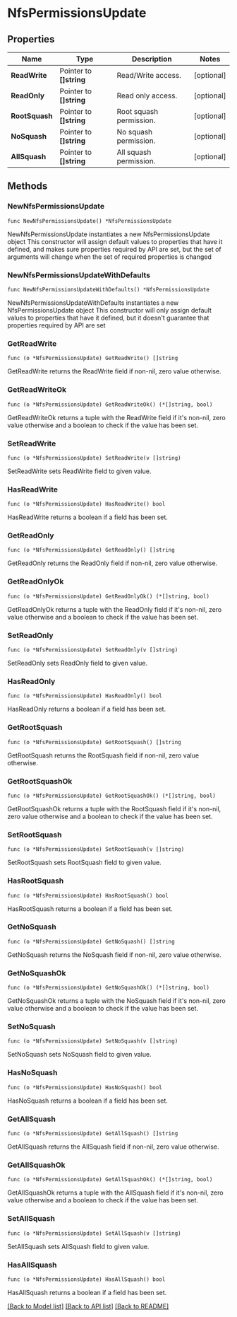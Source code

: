 # NfsPermissionsUpdate

## Properties

Name | Type | Description | Notes
------------ | ------------- | ------------- | -------------
**ReadWrite** | Pointer to **[]string** | Read/Write access. | [optional] 
**ReadOnly** | Pointer to **[]string** | Read only access. | [optional] 
**RootSquash** | Pointer to **[]string** | Root squash permission. | [optional] 
**NoSquash** | Pointer to **[]string** | No squash permission. | [optional] 
**AllSquash** | Pointer to **[]string** | All squash permission. | [optional] 

## Methods

### NewNfsPermissionsUpdate

`func NewNfsPermissionsUpdate() *NfsPermissionsUpdate`

NewNfsPermissionsUpdate instantiates a new NfsPermissionsUpdate object
This constructor will assign default values to properties that have it defined,
and makes sure properties required by API are set, but the set of arguments
will change when the set of required properties is changed

### NewNfsPermissionsUpdateWithDefaults

`func NewNfsPermissionsUpdateWithDefaults() *NfsPermissionsUpdate`

NewNfsPermissionsUpdateWithDefaults instantiates a new NfsPermissionsUpdate object
This constructor will only assign default values to properties that have it defined,
but it doesn't guarantee that properties required by API are set

### GetReadWrite

`func (o *NfsPermissionsUpdate) GetReadWrite() []string`

GetReadWrite returns the ReadWrite field if non-nil, zero value otherwise.

### GetReadWriteOk

`func (o *NfsPermissionsUpdate) GetReadWriteOk() (*[]string, bool)`

GetReadWriteOk returns a tuple with the ReadWrite field if it's non-nil, zero value otherwise
and a boolean to check if the value has been set.

### SetReadWrite

`func (o *NfsPermissionsUpdate) SetReadWrite(v []string)`

SetReadWrite sets ReadWrite field to given value.

### HasReadWrite

`func (o *NfsPermissionsUpdate) HasReadWrite() bool`

HasReadWrite returns a boolean if a field has been set.

### GetReadOnly

`func (o *NfsPermissionsUpdate) GetReadOnly() []string`

GetReadOnly returns the ReadOnly field if non-nil, zero value otherwise.

### GetReadOnlyOk

`func (o *NfsPermissionsUpdate) GetReadOnlyOk() (*[]string, bool)`

GetReadOnlyOk returns a tuple with the ReadOnly field if it's non-nil, zero value otherwise
and a boolean to check if the value has been set.

### SetReadOnly

`func (o *NfsPermissionsUpdate) SetReadOnly(v []string)`

SetReadOnly sets ReadOnly field to given value.

### HasReadOnly

`func (o *NfsPermissionsUpdate) HasReadOnly() bool`

HasReadOnly returns a boolean if a field has been set.

### GetRootSquash

`func (o *NfsPermissionsUpdate) GetRootSquash() []string`

GetRootSquash returns the RootSquash field if non-nil, zero value otherwise.

### GetRootSquashOk

`func (o *NfsPermissionsUpdate) GetRootSquashOk() (*[]string, bool)`

GetRootSquashOk returns a tuple with the RootSquash field if it's non-nil, zero value otherwise
and a boolean to check if the value has been set.

### SetRootSquash

`func (o *NfsPermissionsUpdate) SetRootSquash(v []string)`

SetRootSquash sets RootSquash field to given value.

### HasRootSquash

`func (o *NfsPermissionsUpdate) HasRootSquash() bool`

HasRootSquash returns a boolean if a field has been set.

### GetNoSquash

`func (o *NfsPermissionsUpdate) GetNoSquash() []string`

GetNoSquash returns the NoSquash field if non-nil, zero value otherwise.

### GetNoSquashOk

`func (o *NfsPermissionsUpdate) GetNoSquashOk() (*[]string, bool)`

GetNoSquashOk returns a tuple with the NoSquash field if it's non-nil, zero value otherwise
and a boolean to check if the value has been set.

### SetNoSquash

`func (o *NfsPermissionsUpdate) SetNoSquash(v []string)`

SetNoSquash sets NoSquash field to given value.

### HasNoSquash

`func (o *NfsPermissionsUpdate) HasNoSquash() bool`

HasNoSquash returns a boolean if a field has been set.

### GetAllSquash

`func (o *NfsPermissionsUpdate) GetAllSquash() []string`

GetAllSquash returns the AllSquash field if non-nil, zero value otherwise.

### GetAllSquashOk

`func (o *NfsPermissionsUpdate) GetAllSquashOk() (*[]string, bool)`

GetAllSquashOk returns a tuple with the AllSquash field if it's non-nil, zero value otherwise
and a boolean to check if the value has been set.

### SetAllSquash

`func (o *NfsPermissionsUpdate) SetAllSquash(v []string)`

SetAllSquash sets AllSquash field to given value.

### HasAllSquash

`func (o *NfsPermissionsUpdate) HasAllSquash() bool`

HasAllSquash returns a boolean if a field has been set.


[[Back to Model list]](../README.md#documentation-for-models) [[Back to API list]](../README.md#documentation-for-api-endpoints) [[Back to README]](../README.md)


